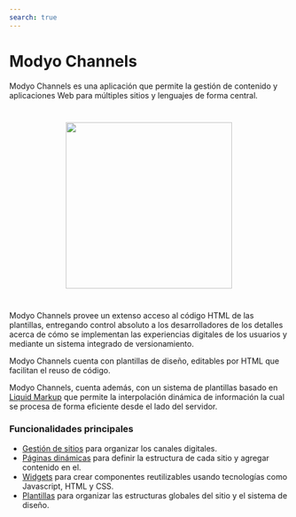 ```yaml
---
search: true
---
```


# Modyo Channels

Modyo Channels es una aplicación que permite la gestión de contenido y aplicaciones Web para múltiples sitios y lenguajes de forma central.

<img src="/assets/img/channels/header.jpg" style="margin: 40px auto; width: 300px; display: block;">

Modyo Channels provee un extenso acceso al código HTML de las plantillas, entregando control absoluto a los desarrolladores de los detalles acerca de cómo se implementan las experiencias digitales de los usuarios y mediante un sistema integrado de versionamiento.

Modyo Channels cuenta con plantillas de diseño, editables por HTML que facilitan el reuso de código.

Modyo Channels, cuenta además, con un sistema de plantillas basado en [Liquid Markup](/guides/channels/liquid-markup.html) que permite la interpolación dinámica de información la cual se procesa de forma eficiente desde el lado del servidor.

### Funcionalidades principales
- [Gestión de sitios](/guides/channels/sites.html) para organizar los canales digitales.
- [Páginas dinámicas](/guides/channels/pages.html) para definir la estructura de cada sitio y agregar contenido en el.
- [Widgets](/guides/channels/widgets.html) para crear componentes reutilizables usando tecnologías como Javascript, HTML y CSS.
- [Plantillas](/guides/channels/templates.html) para organizar las estructuras globales del sitio y el sistema de diseño.


